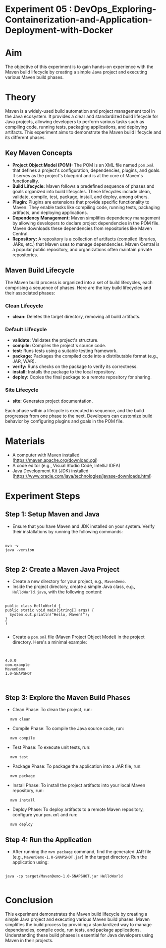 # Experiment 05 : DevOps_Exploring-Containerization-and-Application-Deployment-with-Docker

<h1>Aim</h1>
<p>
  The objective of this experiment is to gain hands-on experience with the Maven build lifecycle by creating a simple Java project 
  and executing various Maven build phases.
</p>

<h1>Theory</h1>
<p>
  Maven is a widely-used build automation and project management tool in the Java ecosystem. 
  It provides a clear and standardized build lifecycle for Java projects, allowing developers to perform various tasks such as compiling code, 
  running tests, packaging applications, and deploying artifacts. This experiment aims to demonstrate the Maven build lifecycle and its different phases.
</p>

<h2>Key Maven Concepts</h2>
<ul>
  <li>
      <b>Project Object Model (POM):</b> The POM is an XML file named <code>pom.xml</code> that defines a project's configuration, dependencies, plugins, and goals. 
      It serves as the project's blueprint and is at the core of Maven's functionality.
  </li>
  <li>
      <b>Build Lifecycle:</b> Maven follows a predefined sequence of phases and goals organized into build lifecycles. 
      These lifecycles include clean, validate, compile, test, package, install, and deploy, among others.
  </li>
  <li>
      <b>Plugin:</b> Plugins are extensions that provide specific functionality to Maven. 
      They enable tasks like compiling code, running tests, packaging artifacts, and deploying applications.
  </li>
  <li>
      <b>Dependency Management:</b> Maven simplifies dependency management by allowing developers to declare project dependencies in the POM file. 
      Maven downloads these dependencies from repositories like Maven Central.
  </li>
  <li>
      <b>Repository:</b> A repository is a collection of artifacts (compiled libraries, JARs, etc.) that Maven uses to manage dependencies. 
      Maven Central is a popular public repository, and organizations often maintain private repositories.
  </li>
</ul>

<h2>Maven Build Lifecycle</h2>
<p>
  The Maven build process is organized into a set of build lifecycles, each comprising a sequence of phases. 
  Here are the key build lifecycles and their associated phases:
</p>
<h3>Clean Lifecycle</h3>
<ul>
  <li><b>clean:</b> Deletes the target directory, removing all build artifacts.</li>
</ul>
<h3>Default Lifecycle</h3>
<ul>
  <li><b>validate:</b> Validates the project's structure.</li>
  <li><b>compile:</b> Compiles the project's source code.</li>
  <li><b>test:</b> Runs tests using a suitable testing framework.</li>
  <li><b>package:</b> Packages the compiled code into a distributable format (e.g., JAR, WAR).</li>
  <li><b>verify:</b> Runs checks on the package to verify its correctness.</li>
  <li><b>install:</b> Installs the package to the local repository.</li>
  <li><b>deploy:</b> Copies the final package to a remote repository for sharing.</li>
</ul>
<h3>Site Lifecycle</h3>
<ul>
  <li><b>site:</b> Generates project documentation.</li>
</ul>
<p>
  Each phase within a lifecycle is executed in sequence, and the build progresses from one phase to the next. 
  Developers can customize build behavior by configuring plugins and goals in the POM file.
</p>

<h1>Materials</h1>
<ul>
  <li>A computer with Maven installed (<a href="https://maven.apache.org/download.cgi">https://maven.apache.org/download.cgi</a>)</li>
  <li>A code editor (e.g., Visual Studio Code, IntelliJ IDEA)</li>
  <li>Java Development Kit (JDK) installed (<a href="https://www.oracle.com/java/technologies/javase-downloads.html">https://www.oracle.com/java/technologies/javase-downloads.html</a>)</li>
</ul>

<h1>Experiment Steps</h1>
<h2>Step 1: Setup Maven and Java</h2>
<ul>
  <li>Ensure that you have Maven and JDK installed on your system. Verify their installations by running the following commands:</li>
</ul>
<pre>
  <code>
mvn -v
java -version
  </code>
</pre>

<h2>Step 2: Create a Maven Java Project</h2>
<ul>
  <li>Create a new directory for your project, e.g., <code>MavenDemo</code>.</li>
  <li>Inside the project directory, create a simple Java class, e.g., <code>HelloWorld.java</code>, with the following content:</li>
</ul>
<pre>
  <code>
public class HelloWorld {
public static void main(String[] args) {
  System.out.println("Hello, Maven!");
}
}
  </code>
</pre>
<ul>
  <li>Create a <code>pom.xml</code> file (Maven Project Object Model) in the project directory. Here's a minimal example:</li>
</ul>
<pre>
  <code>
<project xmlns="http://maven.apache.org/POM/4.0.0" xmlns:xsi="http://www.w3.org/2001/XMLSchema-instance"
xsi:schemaLocation="http://maven.apache.org/POM/4.0.0 http://maven.apache.org/xsd/maven-4.0.0.xsd">
<modelVersion>4.0.0</modelVersion>
<groupId>com.example</groupId>
<artifactId>MavenDemo</artifactId>
<version>1.0-SNAPSHOT</version>
</project>
  </code>
</pre>

<h2>Step 3: Explore the Maven Build Phases</h2>
<ul>
  <li>Clean Phase: To clean the project, run:</li>
</ul>
<pre>
  <code>mvn clean</code>
</pre>
<ul>
  <li>Compile Phase: To compile the Java source code, run:</li>
</ul>
<pre>
  <code>mvn compile</code>
</pre>
<ul>
  <li>Test Phase: To execute unit tests, run:</li>
</ul>
<pre>
  <code>mvn test</code>
</pre>
<ul>
  <li>Package Phase: To package the application into a JAR file, run:</li>
</ul>
<pre>
  <code>mvn package</code>
</pre>
<ul>
  <li>Install Phase: To install the project artifacts into your local Maven repository, run:</li>
</ul>
<pre>
  <code>mvn install</code>
</pre>
<ul>
  <li>Deploy Phase: To deploy artifacts to a remote Maven repository, configure your <code>pom.xml</code> and run:</li>
</ul>
<pre>
  <code>mvn deploy</code>
</pre>

<h2>Step 4: Run the Application</h2>
<ul>
  <li>After running the <code>mvn package</code> command, find the generated JAR file (e.g., <code>MavenDemo-1.0-SNAPSHOT.jar</code>) in the target directory. Run the application using:</li>
</ul>
<pre>
  <code>
java -cp target/MavenDemo-1.0-SNAPSHOT.jar HelloWorld
  </code>
</pre>

<h1>Conclusion</h1>
<p>
  This experiment demonstrates the Maven build lifecycle by creating a simple Java project and executing various Maven build phases. 
  Maven simplifies the build process by providing a standardized way to manage dependencies, compile code, run tests, and package applications. 
  Understanding these build phases is essential for Java developers using Maven in their projects.
</p>

